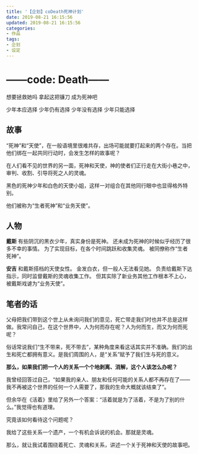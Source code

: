 ```yaml
---
title: '【企划】coDeath死神计划'
date: 2019-08-21 16:15:56
updated: 2019-08-21 16:15:56
categories:
- 作品
tags:
- 企划
- 设定
---
```


# ——code: Death——

想要拯救她吗
拿起这把镰刀
成为死神吧

少年本应选择
少年仍有选择
少年没有选择
少年只能选择

<!--more-->

## 故事

“死神”和“天使”，在一般语境里很难共存，出场可能就要打起来的两个存在。当把他们绑在一起共同行动时，会发生怎样的故事呢？

在人们看不见的世界的另一面，死神和天使，神的使者们正行走在大街小巷之中，审判、收割、引导将死之人的灵魂。

黑色的死神少年和白色的天使小姐，这样一对组合在其他同行眼中也显得格外特别。

他们被称为“生者死神”和“业务天使”。

## 人物

**戴斯**
有些阴沉的黑衣少年，真实身份是死神。
还未成为死神的时候似乎经历了很多不幸的事情。
为了实现目标，在各个时间跳跃和收集灵魂。
被同僚称作“生者死神”。

**安吉**
和戴斯搭档的天使女性。
金发白衣，但一般人无法看见她。
负责给戴斯下达指示，同时监督戴斯的灵魂收集工作。
但其实除了新业务其他工作根本不上心，被戴斯戏谑为“业务天使”。

## 笔者的话

父母把我们带到这个世上从未询问我们的意见，死亡带走我们时也并不总是这样做。我常问自己，在这个世界中，人为何而存在呢？人为何而生，而又为何而死呢？ 

俗话常说我们“生不带来，死不带去”，某种角度来看这话其实并不准确。我们的出生和死亡都拥有意义。是我们周围的人，是“关系”赋予了我们生与死的意义。

**那么，如果我们把一个人的关系一个个地剥离、消解，这个人该怎么办呢？**

我曾经回答过自己，“如果我的亲人、朋友和任何可能的关系人都不再存在了——我不再被这个世界的任何一个人需要了，那我的生命大概就该结束了”。

但余华在《活着》里给了另外一个答案：“活着就是为了活着，不是为了别的什么。”我觉得也有道理。

究竟该如何看待这个问题呢？

我给了这些关系一个遗产，一个有机会诉说的机会。那就是灵魂。

那么，就让我试着围绕着死亡、灵魂和关系，讲述一个关于死神和天使的故事吧。


